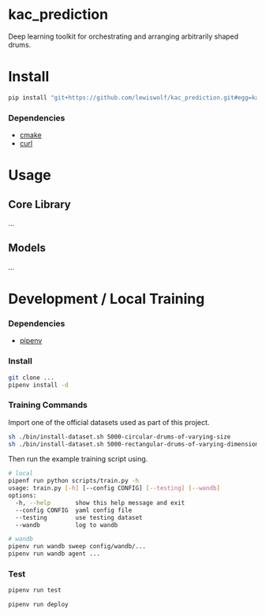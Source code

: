 # kac_prediction

Deep learning toolkit for orchestrating and arranging arbitrarily shaped drums.

# Install

```bash
pip install "git+https://github.com/lewiswolf/kac_prediction.git#egg=kac_prediction"
```

### Dependencies

-	[cmake](https://formulae.brew.sh/formula/cmake)
-	[curl](https://formulae.brew.sh/formula/curl)

# Usage

## Core Library

...

## Models

...

# Development / Local Training

### Dependencies

-   [pipenv](https://formulae.brew.sh/formula/pipenv#default)

### Install

```bash
git clone ...
pipenv install -d
```

### Training Commands

Import one of the official datasets used as part of this project.

```bash
sh ./bin/install-dataset.sh 5000-circular-drums-of-varying-size
sh ./bin/install-dataset.sh 5000-rectangular-drums-of-varying-dimension
```

Then run the example training script using.

```bash
# local
pipenf run python scripts/train.py -h
usage: train.py [-h] [--config CONFIG] [--testing] [--wandb]
options:
  -h, --help       show this help message and exit
  --config CONFIG  yaml config file
  --testing        use testing dataset
  --wandb          log to wandb

# wandb
pipenv run wandb sweep config/wandb/...
pipenv run wandb agent ...
```

### Test

```bash
pipenv run test
```

```bash
pipenv run deploy
```